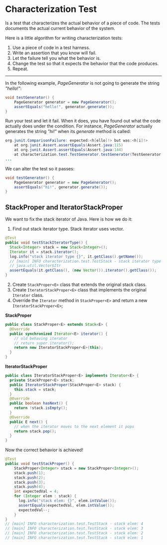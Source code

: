 # Characterization Test
Is a test that characterizes the actual behavior of a piece of code. The tests documents the actual current behavior of the system.

Here is a little algorithm for writing characterization tests:
1. Use a piece of code in a test harness.
2. Write an assertion that you know will fail.
3. Let the failure tell you what the behavior is.
4. Change the test so that it expects the behavior that the code produces.
5. Repeat.

---
In the following example, _PageGenerator_ is not going to generate the string _"hello!"_:

```java
void testGenerator() {
	PageGenerator generator = new PageGenerator();
	assertEquals("hello!", generator.generate());
}
```
Run your test and let it fail. When it does, you have found out what the code actually does under the condition. 
For instance, _PageGenerator_ actually generates the string _"hi!"_ when its _generate_ method is called:

```java
org.junit.ComparisonFailure: expected:<h[ello]!> but was:<h[i]!>
	at org.junit.Assert.assertEquals(Assert.java:115)
	at org.junit.Assert.assertEquals(Assert.java:144)
	at characterization.test.TestGenerator.testGenerator(TestGenerator.java:11)
...
```

We can alter the test so it passes:

```java
void testGenerator() {
	PageGenerator generator = new PageGenerator();
	assertEquals("hi!", generator.generate());
}
```

## StackProper and IteratorStackProper
We want to fix the stack iterator of Java. Here is how we do it:
1. Find out stack iterator type.
Stack iterator uses vector.
```java
@Test
public void testStackIteratorType() {
  Stack<Integer> stack = new Stack<Integer>();
  Iterator it = stack.iterator();
  log.info("stack iterator type {}", it.getClass().getName());
  // [main] INFO characterization.test.TestStack - stack iterator type
  // java.util.Vector$Itr
  assertEquals(it.getClass(), (new Vector()).iterator().getClass());
}
```
2. Create `StackProper<E>` class that extends the original stack class.
3. Create `IteratorStackProper<E>` class that implements the original `Iterator` class.
4. Override the `Iterator` method in `StackProper<E>` and return a new `IteratorStackProper<E>`;

**StackProper**
```java
public class StackProper<E> extends Stack<E> {
  @Override
  public synchronized Iterator<E> iterator() {
    // old behaving iterator
    // return super.iterator();
	return new IteratorStackProper<E>(this);
  }
}
```

**IteratorStackProper**

```java
public class IteratorStackProper<E> implements Iterator<E> {
  private StackProper<E> stack;
  public IteratorStackProper(StackProper<E> stack) {
	this.stack = stack;
  }
  @Override
  public boolean hasNext() {
	return !stack.isEmpty();
  }
  @Override
  public E next() {
	// when the iterator moves to the next element it pops
	return stack.pop();
  }
}
```

Now the correct behavior is achieved!
```java
@Test
public void testStackProper() {
    StackProper<Integer> stack = new StackProper<Integer>();
    stack.push(1);
    stack.push(2);
    stack.push(3);
    stack.push(4);
    int expectedVal = 4;
    for (Integer elem : stack) {
      log.info("stack elem: {}", elem.intValue());
      assertEquals(expectedVal, elem.intValue());
      expectedVal--;
    }
}
// [main] INFO characterization.test.TestStack - stack elem: 4
// [main] INFO characterization.test.TestStack - stack elem: 3
// [main] INFO characterization.test.TestStack - stack elem: 2
// [main] INFO characterization.test.TestStack - stack elem: 1
```    
    